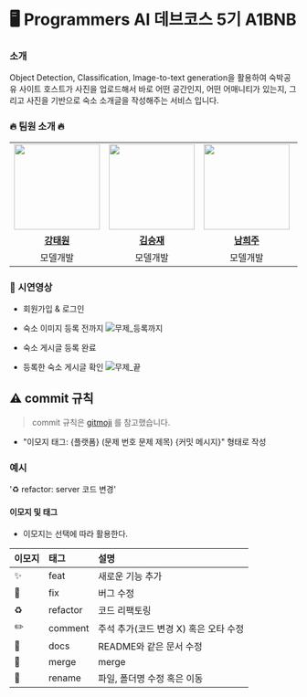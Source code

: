 # 🖥 Programmers AI 데브코스 5기 A1BNB

### 소개

Object Detection, Classification, Image-to-text generation을 활용하여
숙박공유 사이트 호스트가 사진을 업로드해서 바로 어떤 공간인지, 어떤 어매니티가 있는지, 그리고 사진을 기반으로 숙소 소개글을 작성해주는 서비스 입니다.

### 🔥 팀원 소개 🔥

<table>
 <tr>
    <td align="center"><a href="https://github.com/rivertw777"><img src="https://avatars.githubusercontent.com/rivertw777" width="150px;" alt=""></td>
    <td align="center"><a href="https://github.com/tmdwo8814"><img src="https://avatars.githubusercontent.com/tmdwo8814" width="150px;" alt=""></td>
    <td align="center"><a href="https://github.com/huijunam"><img src="https://avatars.githubusercontent.com/huijunam" width="150px;" alt=""></td>
    <td align="center"><a href="https://github.com/HDmoonSir"><img src="https://avatars.githubusercontent.com/HDmoonSir" width="150px;" alt=""></td>
    <td align="center"><a href="https://github.com/movie5"><img src="https://avatars.githubusercontent.com/movie5" width="150px;" alt=""></td>
    <td align="center"><a href="https://github.com/sejeongak"><img src="https://avatars.githubusercontent.com/sejeongak" width="150px;" alt=""></td>
    <td align="center"><a href="https://github.com/mcjeong95"><img src="https://avatars.githubusercontent.com/mcjeong95" width="150px;" alt=""></td>
  </tr>
  <tr>
    <td align="center"><a href="https://github.com/rivertw777"><b>강태원</b></td>
    <td align="center"><a href="https://github.com/tmdwo8814"><b>김승재</b></td>
    <td align="center"><a href="https://github.com/huijunam"><b>남희주</b></td>
    <td align="center"><a href="https://github.com/HDmoonSir"><b>문희동</b></td>
    <td align="center"><a href="https://github.com/movie5"><b>오영화</b></td>
    <td align="center"><a href="https://github.com/sejeongak"><b>장세정</b></td>
    <td align="center"><a href="https://github.com/mcjeong95"><b>정민철</b></td>
  </tr>
  <tr> 
    <td align="center">모델개발</td>
    <td align="center">모델개발</td>
    <td align="center">모델개발</td>
    <td align="center">모델개발</td>
    <td align="center">모델개발</td>
    <td align="center">모델개발</td>
    <td align="center">모델개발</td>
  </tr>

</table>

### 🎥 시연영상
- 회원가입 & 로그인
  
- 숙소 이미지 등록 전까지
![무제_등록까지](https://github.com/HDmoonSir/a1bnbSub/assets/15117257/234bd64e-6618-409f-a61e-1edb030772fb)

- 숙소 게시글 등록 완료
  
- 등록한 숙소 게시글 확인
![무제_끝](https://github.com/HDmoonSir/a1bnbSub/assets/15117257/5c7033e0-3fcf-45fe-acac-7c25399b87e6)

## ⚠️ commit 규칙

> commit 규칙은 [gitmoji](https://gitmoji.dev/) 를 참고했습니다.

- "이모지 태그: {플랫폼} (문제 번호 문제 제목) {커밋 메시지}" 형태로 작성

### 예시

'♻️ refactor: server 코드 변경'

#### 이모지 및 태그

- 이모지는 선택에 따라 활용한다.

| 이모지 | 태그     | 설명                                  |
| :----- | :------- | :------------------------------------ |
| ✨     | feat     | 새로운 기능 추가                      |
| 🐛     | fix      | 버그 수정                             |
| ♻️     | refactor | 코드 리팩토링                         |
| ✏️     | comment  | 주석 추가(코드 변경 X) 혹은 오타 수정 |
| 📝     | docs     | README와 같은 문서 수정               |
| 🔀     | merge    | merge                                 |
| 🚚     | rename   | 파일, 폴더명 수정 혹은 이동           |
